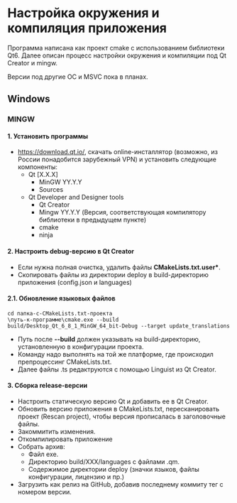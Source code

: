 # Настройка окружения и компиляция приложения

Программа написана как проект cmake с использованием библиотеки Qt6. Далее описан процесс настройки окружения и компиляции под Qt Creator и mingw.

Версии под другие ОС и MSVC пока в планах.

## Windows

### MINGW

#### 1. Установить программы
* https://download.qt.io/, скачать online-инсталлятор (возможно, из России понадобится зарубежный VPN) и установить следующие компоненты:
    * Qt [X.X.X]
        * MinGW YY.Y.Y
        * Sources
    * Qt Developer and Designer tools
        * Qt Creator
        * Mingw YY.Y.Y (Версия, соответствующая компилятору библиотеки в предыдущем пункте)
        * cmake
        * ninja

#### 2. Настроить debug-версию в Qt Creator
* Если нужна полная очистка, удалить файлы __CMakeLists.txt.user*__.
* Скопировать файлы из директории deploy в build-директорию приложения (config.json и languages)

#### 2.1. Обновление языковых файлов
~~~
cd папка-с-CMakeLists.txt-проекта
\путь-к-программе\cmake.exe --build build/Desktop_Qt_6_8_1_MinGW_64_bit-Debug --target update_translations
~~~
* Путь после __--build__ должен указывать на build-директорию, установленную в конфигурации проекта.
* Команду надо выполнять на той же платформе, где происходил препроцессинг CMakeLists.txt.
* Далее файлы .ts редактруются с помощью Linguist из Qt Creator.

#### 3. Сборка release-версии
* Настроить статическую версию Qt и добавить ее в Qt Creator.
* Обновить версию приложения в CMakeLists.txt, пересканировать проект (Rescan project), чтобы версия прописалась в заголовочные файлы.
* Закоммитить изменения.
* Откомпилировать приложение
* Собрать архив:
    * Файл exe.
    * Директорию build/XXX/languages с файлами .qm.
    * Содержимое директории deploy (значки языков, файлы конфигурации, лицензию и пр.)
* Загрузить как релиз на GitHub, добавив последнему коммиту тег с номером версии.
